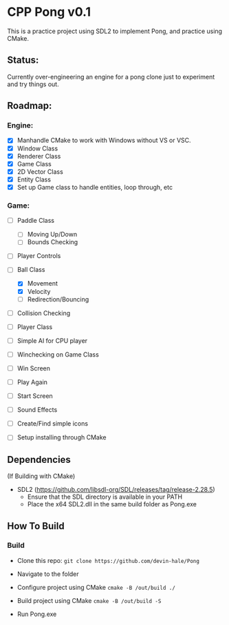 # CPP Pong v0.1

This is a practice project using SDL2 to implement Pong, and practice using CMake.

## Status:

Currently over-engineering an engine for a pong clone just to experiment and try things out.

## Roadmap:

### Engine:
- [x] Manhandle CMake to work with Windows without VS or VSC.
- [x] Window Class
- [x] Renderer Class
- [x] Game Class
- [x] 2D Vector Class
- [x] Entity Class
- [x] Set up Game class to handle entities, loop through, etc

### Game:
- [ ] Paddle Class
    - [ ] Moving Up/Down
    - [ ] Bounds Checking
- [ ] Player Controls
- [ ] Ball Class
    - [x] Movement
    - [x] Velocity
    - [ ] Redirection/Bouncing
- [ ] Collision Checking
- [ ] Player Class
- [ ] Simple AI for CPU player
- [ ] Winchecking on Game Class
- [ ] Win Screen
- [ ] Play Again
- [ ] Start Screen
- [ ] Sound Effects

- [ ] Create/Find simple icons
- [ ] Setup installing through CMake

## Dependencies

(If Building with CMake)
- SDL2 (https://github.com/libsdl-org/SDL/releases/tag/release-2.28.5)
    - Ensure that the SDL directory is available in your PATH
    - Place the x64 SDL2.dll in the same build folder as Pong.exe

## How To Build

### Build
- Clone this repo:
    ```git clone https://github.com/devin-hale/Pong```

- Navigate to the folder

- Configure project using CMake
    ```cmake -B /out/build ./```

- Build project using CMake
    ```cmake -B /out/build -S```

- Run Pong.exe
